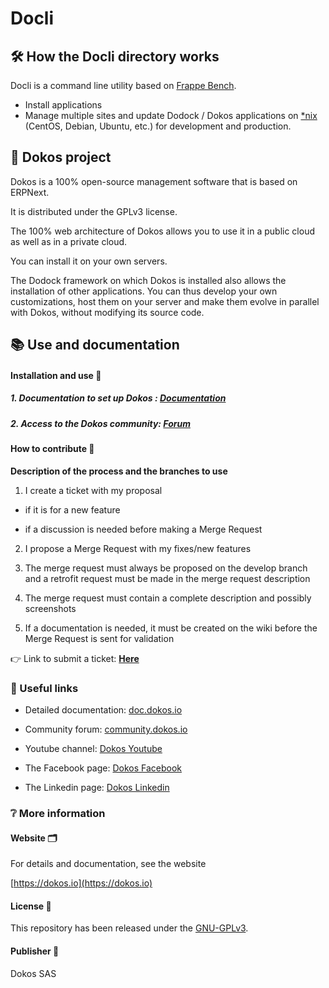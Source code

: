 # Docli 

## 🛠 How the Docli directory works

Docli is a command line utility based on [Frappe Bench](https://github.com/frappe.bench).

- Install applications
- Manage multiple sites and update Dodock / Dokos applications on [\*nix](https://en.wikipedia.org/wiki/Unix-like#Definition) (CentOS, Debian, Ubuntu, etc.) for development and production.

## 🚀 Dokos project 

Dokos is a 100% open-source management software that is based on ERPNext.

It is distributed under the GPLv3 license.

The 100% web architecture of Dokos allows you to use it in a public cloud as well as in a private cloud.

You can install it on your own servers.

The Dodock framework on which Dokos is installed also allows the installation of other applications. You can thus develop your own customizations, host them on your server and make them evolve in parallel with Dokos, without modifying its source code.

## 📚 Use and documentation

#### Installation and use 🚧

##### 1. Documentation to set up Dokos : [Documentation](https://doc.dokos.io/fr)

##### 2. Access to the Dokos community: [Forum](https://community.dokos.io/)

#### How to contribute 🚀

**Description of the process and the branches to use**

1. I create a ticket with my proposal

- if it is for a new feature

- if a discussion is needed before making a Merge Request

2. I propose a Merge Request with my fixes/new features

3. The merge request must always be proposed on the develop branch and a retrofit request must be made in the merge request description

4. The merge request must contain a complete description and possibly screenshots

5. If a documentation is needed, it must be created on the wiki before the Merge Request is sent for validation

👉 Link to submit a ticket: **[Here](https://gitlab.com/dokos/dokos/-/issues)**

### 🔗 Useful links

- Detailed documentation: [doc.dokos.io](https://doc.dokos.io/fr/home)

- Community forum: [community.dokos.io](https://community.dokos.io/)

- Youtube channel: [Dokos Youtube](https://www.youtube.com/channel/UC2f3m8QANAVfKi2Pzw2fBlw)

- The Facebook page: [Dokos Facebook](https://www.facebook.com/dokos.io)

- The Linkedin page: [Dokos Linkedin](https://www.linkedin.com/company/dokos.io)

### ❔ More information

#### Website 🗂

For details and documentation, see the website

[https://dokos.io](https://dokos.io)

#### License 📄

This repository has been released under the [GNU-GPLv3](LICENSE).

#### Publisher 📌

Dokos SAS
